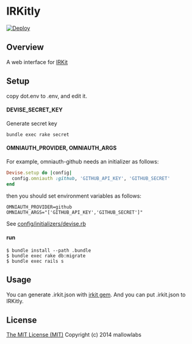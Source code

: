 IRKitly
===============================

[![Deploy](https://www.herokucdn.com/deploy/button.png)](https://heroku.com/deploy)

Overview
-------------------------------

A web interface for [IRKit](http://getirkit.com/)

Setup
-------------------------------

copy dot.env to .env, and edit it.

#### DEVISE\_SECRET\_KEY

Generate secret key

```
bundle exec rake secret
```

#### OMNIAUTH\_PROVIDER, OMNIAUTH\_ARGS

For example, omniauth-github needs an initializer as follows:
```ruby
Devise.setup do |config|
  config.omniauth :github, 'GITHUB_API_KEY', 'GITHUB_SECRET'
end
```

then you should set environment variables as follows:
```
OMNIAUTH_PROVIDER=github
OMNIAUTH_ARGS="['GITHUB_API_KEY','GITHUB_SECRET']"
```

See [config/initializers/devise.rb](https://github.com/codefirst/vertex/blob/master/config/initializers/devise.rb)

#### run

    $ bundle install --path .bundle
    $ bundle exec rake db:migrate
    $ bundle exec rails s

Usage
-------------------------------
You can generate .irkit.json with [irkit gem](http://rubygems.org/gems/irkit).
And you can put .irkit.json to IRKitly.

License
-------------------------------
[The MIT License (MIT)](http://opensource.org/licenses/mit-license)
Copyright (c) 2014 mallowlabs
